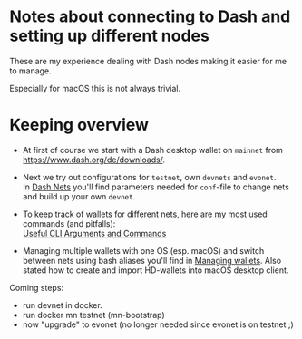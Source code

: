 # Notes about connecting to Dash and setting up different nodes

These are my experience dealing with Dash nodes making it easier for me to manage.

Especially for macOS this is not always trivial.

# Keeping overview
- At first of course we start with a Dash desktop wallet on `mainnet` from https://www.dash.org/de/downloads/.

- Next we try out configurations for `testnet`, own `devnets` and `evonet`.  
	In [Dash Nets](net_configs.md) you'll find parameters needed for `conf`-file to change nets and build up your own `devnet`.
	
- To keep track of wallets for different nets, here are my most used commands (and pitfalls):  
	[Useful CLI Arguments and Commands](args_n_commands.md)
	
- Managing multiple wallets with one OS (esp. macOS) and switch between nets using bash aliases you'll find in 
	[Managing wallets](managing_wallets.md).
	Also stated how to create and import HD-wallets into macOS desktop client.

Coming steps: 
- run devnet in docker.
- run docker mn testnet (mn-bootstrap)
- now "upgrade" to evonet (no longer needed since evonet is on testnet ;)

